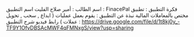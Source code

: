  اسم الطالب : أمير صلاح الفليت
اسم التطبيق : FinacePal 
فكرة التطبيق : تطبيق مختص بالمعاملات المالية 
نبذة عن التطبيق : يقوم بعمل عمليات ( ايداع , سحب , تحويل عملات )
رابط فيديو شرح التطبيق : https://drive.google.com/file/d/1t8kj0y_-TF9Y1OfvDBSAcMWF4qFMNxgS/view?usp=sharing
